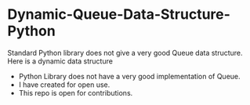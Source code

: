 # Dynamic-Queue-Data-Structure-Python
Standard Python library does not give a very good Queue data structure. Here is a dynamic data structure

- Python Library does not have a very good implementation of Queue.
- I have created for open use.
- This repo is open for contributions.

